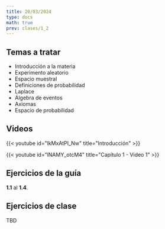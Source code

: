 ```yaml
---
title: 20/03/2024
type: docs
math: true
prev: clases/1_2
---
```


## Temas a tratar

* Introducción a la materia
* Experimento aleatorio
* Espacio muestral
* Definiciones de probabilidad
* Laplace
* Álgebra de eventos
* Axiomas
* Espacio de probabilidad

## Videos

{{< youtube id="lkMxAtPI_Nw" title="Introducción" >}}

{{< youtube id="lNAMY_otcM4" title="Capítulo 1 - Video 1" >}}

## Ejercicios de la guía

**1.1** al **1.4**.

## Ejercicios de clase

TBD
